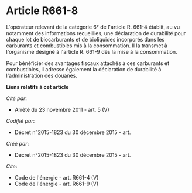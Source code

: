 # Article R661-8

L'opérateur relevant de la catégorie 6° de l'article R. 661-4 établit, au vu notamment des informations recueillies, une
déclaration de durabilité pour chaque lot de biocarburants et de bioliquides incorporés dans les carburants et combustibles
mis à la consommation. Il la transmet à l'organisme désigné à l'article R. 661-9 dès la mise à la consommation. 

Pour bénéficier des avantages fiscaux attachés à ces carburants et combustibles, il adresse également la déclaration de
durabilité à l'administration des douanes.

**Liens relatifs à cet article**

_Cité par_:

  - Arrêté du 23 novembre 2011 - art. 5 (V)

_Codifié par_:

  - Décret n°2015-1823 du 30 décembre 2015 - art.

_Créé par_:

  - Décret n°2015-1823 du 30 décembre 2015 - art.

_Cite_:

  - Code de l'énergie - art. R661-4 (V)
  - Code de l'énergie - art. R661-9 (V)
